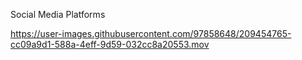 Social Media Platforms

https://user-images.githubusercontent.com/97858648/209454765-cc09a9d1-588a-4eff-9d59-032cc8a20553.mov

